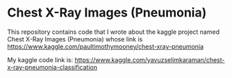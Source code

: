 # Chest X-Ray Images (Pneumonia)
This repository contains code that I wrote about the kaggle project named Chest X-Ray Images (Pneumonia) whose link is https://www.kaggle.com/paultimothymooney/chest-xray-pneumonia

My kaggle code link is: https://www.kaggle.com/yavuzselimkaraman/chest-x-ray-pneumonia-classification




